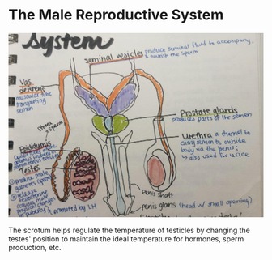 # The Male Reproductive System

<img src="imgs/male-reproductive-system.jpg">

The scrotum helps regulate the temperature of testicles by changing the testes' position to maintain the ideal temperature for hormones, sperm production, etc.

